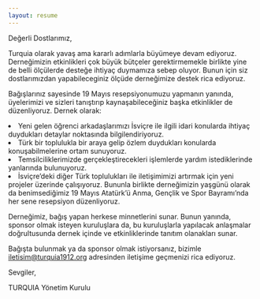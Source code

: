 ```yaml
---
layout: resume
---
```

Değerli Dostlarımız,

Turquia olarak yavaş ama kararlı adımlarla büyümeye devam ediyoruz. Derneğimizin etkinlikleri çok büyük bütçeler gerektirmemekle birlikte yine de belli ölçülerde desteğe ihtiyaç duymamıza sebep oluyor. Bunun için siz dostlarımızdan yapabileceginiz ölçüde derneğimize destek rica ediyoruz.

Bağışlarınız sayesinde 19 Mayıs resepsiyonumuzu yapmanın yanında, üyelerimizi ve sizleri tanıştırıp kaynaşabileceğiniz başka etkinlikler de düzenliyoruz. Dernek olarak:

<li>Yeni gelen öğrenci arkadaşlarımızı İsviçre ile ilgili idari konularda ihtiyaç duydukları detaylar noktasında bilgilendiriyoruz.</li>

<li>Türk bir toplulukla bir araya gelip özlem duydukları konularda konuşabilmelerine ortam sunuyoruz.</li>

<li>Temsilciliklerimizde gerçekleştirecekleri işlemlerde yardım istediklerinde yanlarında bulunuyoruz.</li>
  
<li>İsviçre’deki diğer Türk toplulukları ile iletişimimizi artırmak için yeni projeler üzerinde çalışıyoruz. Bununla birlikte derneğimizin yaşgünü olarak da benimsediğimiz 19 Mayıs Atatürk’ü Anma, Gençlik ve Spor Bayramı’nda her sene resepsiyon düzenliyoruz.</li>

Derneğimiz, bağış yapan herkese minnetlerini sunar. Bunun yanında, sponsor olmak isteyen kuruluşlara da, bu kuruluşlarla yapılacak anlaşmalar doğrultusunda dernek içinde ve etkinliklerinde tanıtım olanakları sunar.

Bağışta bulunmak ya da sponsor olmak istiyorsanız, bizimle iletisim@turquia1912.org adresinden iletişime geçmenizi rica ediyoruz.

Sevgiler,

TURQUIA Yönetim Kurulu
